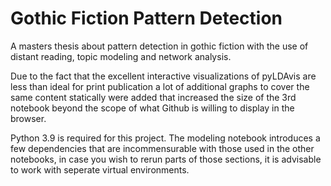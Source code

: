 # Gothic Fiction Pattern Detection

A masters thesis about pattern detection in gothic fiction with the use of distant reading, topic modeling and network analysis.

Due to the fact that the excellent interactive visualizations of pyLDAvis are less than ideal for print publication a lot of additional graphs to cover the same content statically were added that increased the size of the 3rd notebook beyond the scope of what Github is willing to display in the browser.

Python 3.9 is required for this project. The modeling notebook introduces a few dependencies that are incommensurable with those used in the other notebooks, in case you wish to rerun parts of those sections, it is advisable to work with seperate virtual environments.